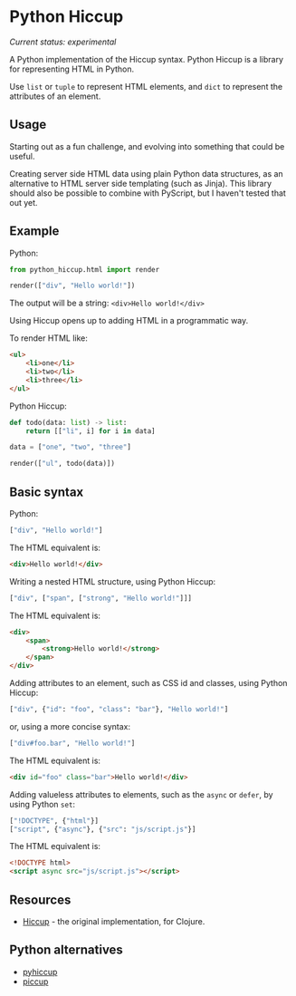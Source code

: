 # Python Hiccup

_Current status: experimental_

A Python implementation of the Hiccup syntax.
Python Hiccup is a library for representing HTML in Python.


Use `list` or `tuple` to represent HTML elements, and `dict` to represent the attributes of an element.


## Usage
Starting out as a fun challenge, and evolving into something that could be useful.

Creating server side HTML data using plain Python data structures, as an alternative to HTML server side templating (such as Jinja).
This library should also be possible to combine with PyScript, but I haven't tested that out yet.

## Example

Python:
``` python
from python_hiccup.html import render

render(["div", "Hello world!"])
```

The output will be a string: `<div>Hello world!</div>`


Using Hiccup opens up to adding HTML in a programmatic way.

To render HTML like:
``` html
<ul>
    <li>one</li>
    <li>two</li>
    <li>three</li>
</ul>
```

Python Hiccup:
``` python
def todo(data: list) -> list:
    return [["li", i] for i in data]

data = ["one", "two", "three"]

render(["ul", todo(data)])
```

## Basic syntax

Python:
``` python
["div", "Hello world!"]
```

The HTML equivalent is:
``` html
<div>Hello world!</div>
```

Writing a nested HTML structure, using Python Hiccup:

``` python
["div", ["span", ["strong", "Hello world!"]]]
```

The HTML equivalent is:
``` html
<div>
    <span>
        <strong>Hello world!</strong>
    </span>
</div>
```


Adding attributes to an element, such as CSS id and classes, using Python Hiccup:

``` python
["div", {"id": "foo", "class": "bar"}, "Hello world!"]
```

or, using a more concise syntax:
``` python
["div#foo.bar", "Hello world!"]
```

The HTML equivalent is:
``` html
<div id="foo" class="bar">Hello world!</div>
```

Adding valueless attributes to elements, such as the `async` or `defer`, by using Python `set`:
``` python
["!DOCTYPE", {"html"}]
["script", {"async"}, {"src": "js/script.js"}]
```

The HTML equivalent is:
``` html
<!DOCTYPE html>
<script async src="js/script.js"></script>
```


## Resources
- [Hiccup](https://github.com/weavejester/hiccup) - the original implementation, for Clojure.


## Python alternatives
- [pyhiccup](https://github.com/nbessi/pyhiccup)
- [piccup](https://github.com/alexjuda/piccup)
